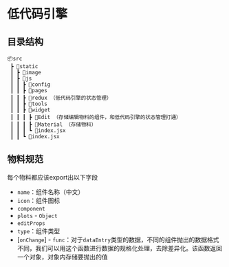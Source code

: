 # 低代码引擎


## 目录结构

```
📦src
 ┣ 📂static
 ┃ ┣ 📂image
 ┃ ┣ 📂js
 ┃ ┃ ┣ 📂config
 ┃ ┃ ┣ 📂pages
 ┃ ┃ ┣ 📂redux （低代码引擎的状态管理）
 ┃ ┃ ┣ 📂tools
 ┃ ┃ ┣ 📂widget
 ┃ ┃ ┃ ┣ 📂Edit （存储编辑物料的组件，和低代码引擎的状态管理打通）
 ┃ ┃ ┃ ┣ 📂Material （存储物料）
 ┃ ┃ ┃ ┗ 📜index.jsx
 ┃ ┃ ┗ 📜index.jsx
```

## 物料规范

每个物料都应该export出以下字段

* `name`：组件名称（中文）
* `icon`：组件图标
* `component`
* `plots` - `Object`
* `editProps`
* `type`：组件类型
* [`onChange`] - `func`：对于`dataEntry`类型的数据，不同的组件抛出的数据格式不同，我们可以用这个函数进行数据的规格化处理，去除差异化。该函数返回一个对象，对象内存储要抛出的值
